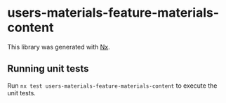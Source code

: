 # users-materials-feature-materials-content

This library was generated with [Nx](https://nx.dev).

## Running unit tests

Run `nx test users-materials-feature-materials-content` to execute the unit tests.
